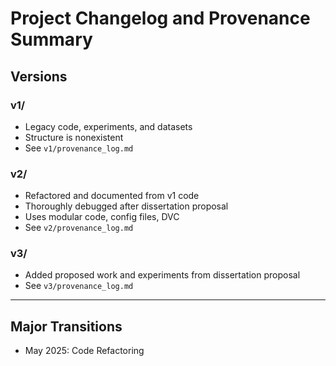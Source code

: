 # Project Changelog and Provenance Summary

## Versions

### v1/
- Legacy code, experiments, and datasets
- Structure is nonexistent
- See `v1/provenance_log.md`

### v2/
- Refactored and documented from v1 code
- Thoroughly debugged after dissertation proposal
- Uses modular code, config files, DVC
- See `v2/provenance_log.md`

### v3/
- Added proposed work and experiments from dissertation proposal
- See `v3/provenance_log.md`
---

## Major Transitions
- May 2025: Code Refactoring